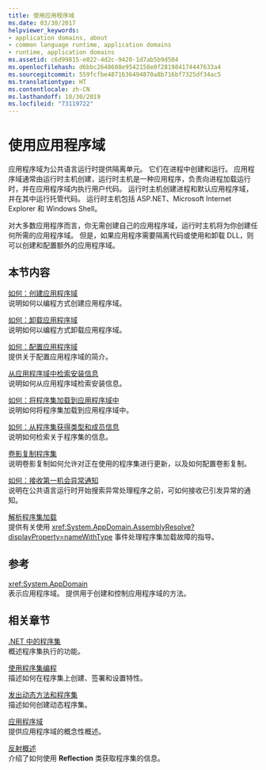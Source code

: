```yaml
---
title: 使用应用程序域
ms.date: 03/30/2017
helpviewer_keywords:
- application domains, about
- common language runtime, application domains
- runtime, application domains
ms.assetid: c6d99815-e022-4d2c-9420-1d7ab5b9d504
ms.openlocfilehash: d6bbc2648608e9542158e0f281984174447633a4
ms.sourcegitcommit: 559fcfbe4871636494870a8b716bf7325df34ac5
ms.translationtype: HT
ms.contentlocale: zh-CN
ms.lasthandoff: 10/30/2019
ms.locfileid: "73119722"
---
```

# <a name="using-application-domains"></a>使用应用程序域

应用程序域为公共语言运行时提供隔离单元。 它们在进程中创建和运行。 应用程序域通常由运行时主机创建，运行时主机是一种应用程序，负责向进程加载运行时，并在应用程序域内执行用户代码。 运行时主机创建进程和默认应用程序域，并在其中运行托管代码。 运行时主机包括 ASP.NET、Microsoft Internet Explorer 和 Windows Shell。  
  
对大多数应用程序而言，你无需创建自己的应用程序域，运行时主机将为你创建任何所需的应用程序域。 但是，如果应用程序需要隔离代码或使用和卸载 DLL，则可以创建和配置额外的应用程序域。  
  
## <a name="in-this-section"></a>本节内容  

[如何：创建应用程序域](how-to-create-an-application-domain.md)  
说明如何以编程方式创建应用程序域。  
  
[如何：卸载应用程序域](how-to-unload-an-application-domain.md)  
说明如何以编程方式卸载应用程序域。  
  
[如何：配置应用程序域](how-to-configure-an-application-domain.md)  
提供关于配置应用程序域的简介。  
  
[从应用程序域中检索安装信息](retrieve-setup-information.md)  
说明如何从应用程序域检索安装信息。  
  
[如何：将程序集加载到应用程序域中](how-to-load-assemblies-into-an-application-domain.md)  
说明如何将程序集加载到应用程序域中。  
  
[如何：从程序集获得类型和成员信息](../reflection-and-codedom/get-type-member-information.md)  
说明如何检索关于程序集的信息。  
  
[卷影复制程序集](shadow-copy-assemblies.md)  
说明卷影复制如何允许对正在使用的程序集进行更新，以及如何配置卷影复制。  
  
[如何：接收第一机会异常通知](how-to-receive-first-chance-exception-notifications.md)  
说明在公共语言运行时开始搜索异常处理程序之前，可如何接收已引发异常的通知。  
  
[解析程序集加载](../../standard/assembly/resolve-loads.md)  
提供有关使用 <xref:System.AppDomain.AssemblyResolve?displayProperty=nameWithType> 事件处理程序集加载故障的指导。  
  
## <a name="reference"></a>参考  

<xref:System.AppDomain>  
表示应用程序域。 提供用于创建和控制应用程序域的方法。  
  
## <a name="related-sections"></a>相关章节  
[.NET 中的程序集](../../standard/assembly/index.md)  
概述程序集执行的功能。  
  
[使用程序集编程](../../standard/assembly/program.md)  
描述如何在程序集上创建、签署和设置特性。  
  
[发出动态方法和程序集](../reflection-and-codedom/emitting-dynamic-methods-and-assemblies.md)  
描述如何创建动态程序集。  
  
[应用程序域](application-domains.md)  
提供应用程序域的概念性概述。  
  
[反射概述](../reflection-and-codedom/reflection.md)  
介绍了如何使用 **Reflection** 类获取程序集的信息。
